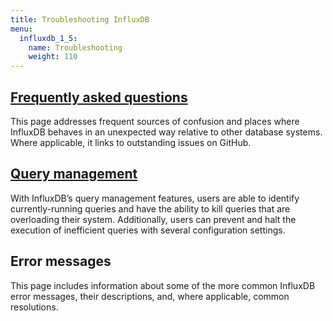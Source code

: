 ```yaml
---
title: Troubleshooting InfluxDB
menu:
  influxdb_1_5:
    name: Troubleshooting
    weight: 110
---
```


## [Frequently asked questions](/influxdb/v1.5/troubleshooting/frequently-asked-questions/)

This page addresses frequent sources of confusion and places where InfluxDB behaves in an unexpected way relative to other database systems.
Where applicable, it links to outstanding issues on GitHub.

## [Query management](/influxdb/v1.5/troubleshooting/query_management/)

With InfluxDB’s query management features, users are able to identify currently-running queries and have the ability to kill queries that are overloading their system. Additionally, users can prevent and halt the execution of inefficient queries with several configuration settings.

## Error messages

This page includes information about some of the more common InfluxDB error messages, their descriptions, and, where applicable, common resolutions.
